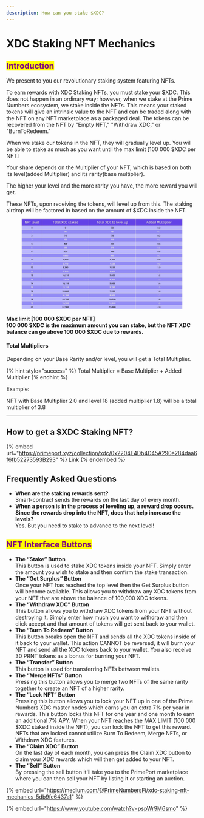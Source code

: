 ```yaml
---
description: How can you stake $XDC?
---
```


# XDC Staking NFT Mechanics

## <mark style="color:purple;">Introduction</mark>

We present to you our revolutionary staking system featuring NFTs.

To earn rewards with XDC Staking NFTs, you must stake your $XDC. This does not happen in an ordinary way; however, when we stake at the Prime Numbers ecosystem, we stake inside the NFTs. This means your staked tokens will give an intrinsic value to the NFT and can be traded along with the NFT on any NFT marketplace as a packaged deal. The tokens can be recovered from the NFT by "Empty NFT," "Withdraw XDC," or "BurnToRedeem."

When we stake our tokens in the NFT, they will gradually level up. You will be able to stake as much as you want until the max limit \[100 000 $XDC per NFT]

Your share depends on the Multiplier of your NFT, which is based on both its level(added Multiplier) and its rarity(base multiplier).

The higher your level and the more rarity you have, the more reward you will get.

These NFTs, upon receiving the tokens, will level up from this. The staking airdrop will be factored in based on the amount of $XDC inside the NFT.

<figure><img src="../../../.gitbook/assets/11.jpg" alt=""><figcaption></figcaption></figure>

**Max limit \[100 000 $XDC per NFT]**\
**100 000 $XDC is the maximum amount you can stake, but the NFT XDC balance can go above 100 000 $XDC due to rewards.**

#### Total Multipliers

Depending on your Base Rarity and/or level, you will get a Total Multiplier.

{% hint style="success" %}
Total Multiplier = Base Multiplier + Added Multiplier
{% endhint %}

Example:

NFT with Base Multiplier 2.0 and level 18 (added multiplier 1.8) will be a total multiplier of 3.8

***

## **How to get a $XDC Staking NFT?**

{% embed url="https://primeport.xyz/collection/xdc/0x2204E4Db4D45A290e284daa6f6fb52273593B293" %}
Link
{% endembed %}

## Frequently Asked Questions

* **When are the staking rewards sent?**\
  Smart-contract sends the rewards on the last day of every month.
* **When a person is in the process of leveling up, a reward drop occurs. Since the rewards drop into the NFT, does that help increase the levels?**\
  Yes. But you need to stake to advance to the next level!

## <mark style="color:purple;">NFT Interface Buttons</mark> <a href="#id-9afb" id="id-9afb"></a>

* **The “Stake” Button**\
  This button is used to stake XDC tokens inside your NFT. Simply enter the amount you wish to stake and then confirm the stake transaction.
* **The “Get Surplus” Button**\
  Once your NFT has reached the top level then the Get Surplus button will become available. This allows you to withdraw any XDC tokens from your NFT that are above the balance of 100,000 XDC tokens.
* **The “Withdraw XDC” Button**\
  This button allows you to withdraw XDC tokens from your NFT without destroying it. Simply enter how much you want to withdraw and then click accept and that amount of tokens will get sent back to your wallet.
* **The “Burn To Redeem” Button**\
  This button breaks open the NFT and sends all the XDC tokens inside of it back to your wallet. This action CANNOT be reversed, it will burn your NFT and send all the XDC tokens back to your wallet. You also receive 30 PRNT tokens as a bonus for burning your NFT.
* **The “Transfer” Button**\
  This button is used for transferring NFTs between wallets.
* **The “Merge NFTs” Button**\
  Pressing this button allows you to merge two NFTs of the same rarity together to create an NFT of a higher rarity.
* **The “Lock NFT” Button**\
  Pressing this button allows you to lock your NFT up in one of the Prime Numbers XDC master nodes which earns you an extra 7% per year in rewards. This button locks this NFT for one year and one month to earn an additional 7% APY. When your NFT reaches the MAX LIMIT (100 000 $XDC staked inside the NFT), you can lock the NFT to get this reward. NFTs that are locked cannot utilize Burn To Redeem, Merge NFTs, or Withdraw XDC features.
* **The “Claim XDC” Button**\
  On the last day of each month, you can press the Claim XDC button to claim your XDC rewards which will then get added to your NFT.
* **The “Sell” Button**\
  By pressing the sell button it'll take you to the PrimePort marketplace where you can then sell your NFT by listing it or starting an auction.

{% embed url="https://medium.com/@PrimeNumbersFi/xdc-staking-nft-mechanics-5db9fe6437a1" %}

{% embed url="https://www.youtube.com/watch?v=pspWr9M6smo" %}
